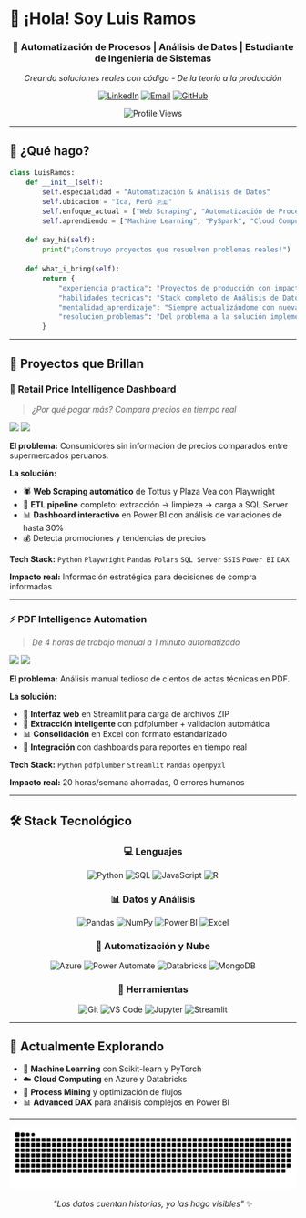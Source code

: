 # 👋 ¡Hola! Soy Luis Ramos

<div align="center">
  
### 🎯 Automatización de Procesos | Análisis de Datos | Estudiante de Ingeniería de Sistemas

*Creando soluciones reales con código - De la teoría a la producción*

[![LinkedIn](https://img.shields.io/badge/LinkedIn-0A66C2?style=for-the-badge&logo=linkedin&logoColor=white)](https://linkedin.com/in/LuisRamosT)
[![Email](https://img.shields.io/badge/Gmail-EA4335?style=for-the-badge&logo=gmail&logoColor=white)](mailto:lramostalla54@gmail.com)
[![GitHub](https://img.shields.io/badge/GitHub-181717?style=for-the-badge&logo=github&logoColor=white)](https://github.com/Ander-R903)

![Profile Views](https://komarev.com/ghpvc/?username=Ander-R903&color=blueviolet&style=flat-square)

</div>

---

## 🧠 ¿Qué hago?
```python
class LuisRamos:
    def __init__(self):
        self.especialidad = "Automatización & Análisis de Datos"
        self.ubicacion = "Ica, Perú 🇵🇪"
        self.enfoque_actual = ["Web Scraping", "Automatización de Procesos", "Visualización de Datos"]
        self.aprendiendo = ["Machine Learning", "PySpark", "Cloud Computing"]
        
    def say_hi(self):
        print("¡Construyo proyectos que resuelven problemas reales!")
        
    def what_i_bring(self):
        return {
            "experiencia_practica": "Proyectos de producción con impacto medible",
            "habilidades_tecnicas": "Stack completo de Análisis de Datos y Automatización",
            "mentalidad_aprendizaje": "Siempre actualizándome con nuevas tecnologías",
            "resolucion_problemas": "Del problema a la solución implementada"
        }
```

---

## 🚀 Proyectos que Brillan

### 🛒 **Retail Price Intelligence Dashboard**
> *¿Por qué pagar más? Compara precios en tiempo real*

<img src="https://img.shields.io/badge/Status-En%20Producción-success?style=flat-square"/> <img src="https://img.shields.io/badge/Impacto-Alto-orange?style=flat-square"/>

**El problema:** Consumidores sin información de precios comparados entre supermercados peruanos.

**La solución:**
- 🕷️ **Web Scraping automático** de Tottus y Plaza Vea con Playwright
- 🔄 **ETL pipeline** completo: extracción → limpieza → carga a SQL Server
- 📊 **Dashboard interactivo** en Power BI con análisis de variaciones de hasta 30%
- 💰 Detecta promociones y tendencias de precios

**Tech Stack:** `Python` `Playwright` `Pandas` `Polars` `SQL Server` `SSIS` `Power BI` `DAX`

**Impacto real:** Información estratégica para decisiones de compra informadas

---

### ⚡ **PDF Intelligence Automation**
> *De 4 horas de trabajo manual a 1 minuto automatizado*

<img src="https://img.shields.io/badge/Ahorro-20%20horas%2Fsemana-brightgreen?style=flat-square"/> <img src="https://img.shields.io/badge/Eficiencia-95%25-blue?style=flat-square"/>

**El problema:** Análisis manual tedioso de cientos de actas técnicas en PDF.

**La solución:**
- 📄 **Interfaz web** en Streamlit para carga de archivos ZIP
- 🤖 **Extracción inteligente** con pdfplumber + validación automática
- 📊 **Consolidación** en Excel con formato estandarizado
- 🔗 **Integración** con dashboards para reportes en tiempo real

**Tech Stack:** `Python` `pdfplumber` `Streamlit` `Pandas` `openpyxl`

**Impacto real:** 20 horas/semana ahorradas, 0 errores humanos

---

## 🛠️ Stack Tecnológico

<div align="center">

### 💻 Lenguajes
![Python](https://img.shields.io/badge/Python-3776AB?style=for-the-badge&logo=python&logoColor=white)
![SQL](https://img.shields.io/badge/SQL-4479A1?style=for-the-badge&logo=postgresql&logoColor=white)
![JavaScript](https://img.shields.io/badge/JavaScript-F7DF1E?style=for-the-badge&logo=javascript&logoColor=black)
![R](https://img.shields.io/badge/R-276DC3?style=for-the-badge&logo=r&logoColor=white)

### 📊 Datos y Análisis
![Pandas](https://img.shields.io/badge/Pandas-150458?style=for-the-badge&logo=pandas&logoColor=white)
![NumPy](https://img.shields.io/badge/NumPy-013243?style=for-the-badge&logo=numpy&logoColor=white)
![Power BI](https://img.shields.io/badge/Power%20BI-F2C811?style=for-the-badge&logo=powerbi&logoColor=black)
![Excel](https://img.shields.io/badge/Excel-217346?style=for-the-badge&logo=microsoftexcel&logoColor=white)

### 🤖 Automatización y Nube
![Azure](https://img.shields.io/badge/Azure-0078D4?style=for-the-badge&logo=microsoftazure&logoColor=white)
![Power Automate](https://img.shields.io/badge/Power%20Automate-0066FF?style=for-the-badge&logo=powerautomate&logoColor=white)
![Databricks](https://img.shields.io/badge/Databricks-FF3621?style=for-the-badge&logo=databricks&logoColor=white)
![MongoDB](https://img.shields.io/badge/MongoDB-47A248?style=for-the-badge&logo=mongodb&logoColor=white)

### 🧰 Herramientas
![Git](https://img.shields.io/badge/Git-F05032?style=for-the-badge&logo=git&logoColor=white)
![VS Code](https://img.shields.io/badge/VS%20Code-007ACC?style=for-the-badge&logo=visualstudiocode&logoColor=white)
![Jupyter](https://img.shields.io/badge/Jupyter-F37626?style=for-the-badge&logo=jupyter&logoColor=white)
![Streamlit](https://img.shields.io/badge/Streamlit-FF4B4B?style=for-the-badge&logo=streamlit&logoColor=white)

</div>

---

## 🌱 Actualmente Explorando

- 🧠 **Machine Learning** con Scikit-learn y PyTorch
- ☁️ **Cloud Computing** en Azure y Databricks
- 🔧 **Process Mining** y optimización de flujos
- 📊 **Advanced DAX** para análisis complejos en Power BI

---

<div align="center">

<img src="https://raw.githubusercontent.com/Platane/snk/output/github-contribution-grid-snake-dark.svg" alt="Snake animation" />

*"Los datos cuentan historias, yo las hago visibles"* ✨

</div>
